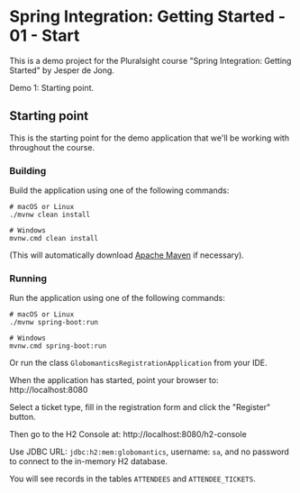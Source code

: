 # Spring Integration: Getting Started - 01 - Start

This is a demo project for the Pluralsight course "Spring Integration: Getting Started" by Jesper de Jong.

Demo 1: Starting point.

## Starting point

This is the starting point for the demo application that we'll be working with throughout the course.

### Building

Build the application using one of the following commands:

    # macOS or Linux
    ./mvnw clean install

    # Windows
    mvnw.cmd clean install

(This will automatically download [Apache Maven](http://maven.apache.org/) if necessary).

### Running

Run the application using one of the following commands:

    # macOS or Linux
    ./mvnw spring-boot:run

    # Windows
    mvnw.cmd spring-boot:run

Or run the class `GlobomanticsRegistrationApplication` from your IDE.

When the application has started, point your browser to: http://localhost:8080

Select a ticket type, fill in the registration form and click the "Register" button.

Then go to the H2 Console at: http://localhost:8080/h2-console

Use JDBC URL: `jdbc:h2:mem:globomantics`, username: `sa`, and no password to connect to the in-memory H2 database.

You will see records in the tables `ATTENDEES` and `ATTENDEE_TICKETS`.
